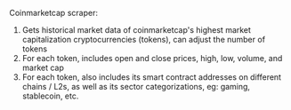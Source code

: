 Coinmarketcap scraper:
1. Gets historical market data of coinmarketcap's highest market capitalization cryptocurrencies (tokens), can adjust the number of tokens
2. For each token, includes open and close prices, high, low, volume, and market cap
3. For each token, also includes its smart contract addresses on different chains / L2s, as well as its sector categorizations, eg: gaming, stablecoin, etc.
